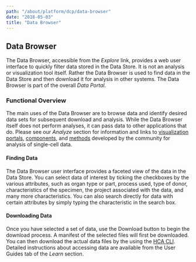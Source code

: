 ```yaml
---
path: "/about/platform/dcp/data-browser"
date: "2018-05-03"
title: "Data Browser"
---
```


## Data Browser
The Data Browser, accessible from the *Explore* link, provides a web user interface to quickly filter data stored in the Data Store. It is not an analysis or visualization tool itself. Rather the Data Browser is used to find data in the Data Store and then download it for analysis in other systems. The Data Browser is part of the overall *Data Portal*.

### Functional Overview
The main uses of the Data Browser are to browse data and identify desired data sets for subsequent download and analysis. While the Data Browser itself does not perform analyses, it can pass data to other applications that do. Please see our *Analyze* section for information and links to [visualization portals](/analyze/portals/visualization-portals), [components](/analyze/visualization-components/visualization-components), and [methods](/analyze/methods/methods) developed by the community for analysis of single-cell data. 

#### Finding Data
The Data Browser user interface provides a faceted view of the data in the Data Store. You can select data of interest by ticking the checkboxes by the various attributes, such as organ type or part, process used, type of donor, characteristics of the specimen, the project associated with the data, and many more characteristics. You can also search directly for data with certain attributes by simply typing the characteristic in the search box.

#### Downloading Data
Once you have selected a set of data, use the Download button to begin the download process. A manifest of the selected files will first be downloaded. You can then download the actual data files by the using the [HCA CLI](/learn/userguides/accessing-data/using-the-cli-to-access-data). Detailed instructions about accessing data are available from the User Guides tab of the *Learn* section.
